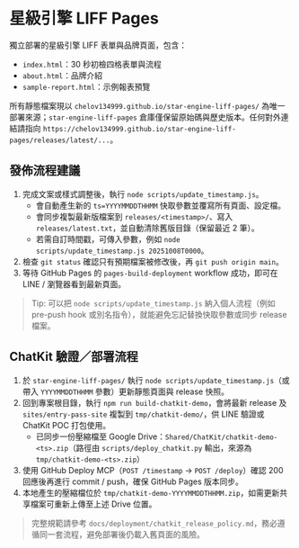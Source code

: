 # 星級引擎 LIFF Pages

獨立部署的星級引擎 LIFF 表單與品牌頁面，包含：

- `index.html`：30 秒初檢四格表單與流程
- `about.html`：品牌介紹
- `sample-report.html`：示例報表預覽

所有靜態檔案現以 `chelov134999.github.io/star-engine-liff-pages/` 為唯一部署來源；`star-engine-liff-pages` 倉庫僅保留原始碼與歷史版本。任何對外連結請指向 `https://chelov134999.github.io/star-engine-liff-pages/releases/latest/...`。

## 發佈流程建議

1. 完成文案或樣式調整後，執行 `node scripts/update_timestamp.js`。
   - 會自動產生新的 `ts=YYYYMMDDTHHMM` 快取參數並覆寫所有頁面、設定檔。
   - 會同步複製最新版檔案到 `releases/<timestamp>/`、寫入 `releases/latest.txt`，並自動清除舊版目錄（保留最近 2 筆）。
   - 若需自訂時間戳，可傳入參數，例如 `node scripts/update_timestamp.js 20251008T0000`。
2. 檢查 `git status` 確認只有預期檔案被修改後，再 `git push origin main`。
3. 等待 GitHub Pages 的 `pages-build-deployment` workflow 成功，即可在 LINE / 瀏覽器看到最新頁面。

> Tip: 可以把 `node scripts/update_timestamp.js` 納入個人流程（例如 pre-push hook 或別名指令），就能避免忘記替換快取參數或同步 release 檔案。

## ChatKit 驗證／部署流程

1. 於 `star-engine-liff-pages/` 執行 `node scripts/update_timestamp.js`（或帶入 `YYYYMMDDTHHMM` 參數）更新靜態頁面與 release 快照。
2. 回到專案根目錄，執行 `npm run build-chatkit-demo`，會將最新 release 及 `sites/entry-pass-site` 複製到 `tmp/chatkit-demo/`，供 LINE 驗證或 ChatKit POC 打包使用。
   - 已同步一份壓縮檔至 Google Drive：`Shared/ChatKit/chatkit-demo-<ts>.zip`（路徑由 `scripts/deploy_chatkit.py` 輸出，來源為 `tmp/chatkit-demo-<ts>.zip`）
3. 使用 GitHub Deploy MCP（`POST /timestamp` → `POST /deploy`）確認 200 回應後再進行 commit / push，確保 GitHub Pages 版本同步。
4. 本地產生的壓縮檔位於 `tmp/chatkit-demo-YYYYMMDDTHHMM.zip`，如需更新共享檔案可重新上傳至上述 Drive 位置。

> 完整規範請參考 `docs/deployment/chatkit_release_policy.md`，務必遵循同一套流程，避免部署後仍載入舊頁面的風險。
